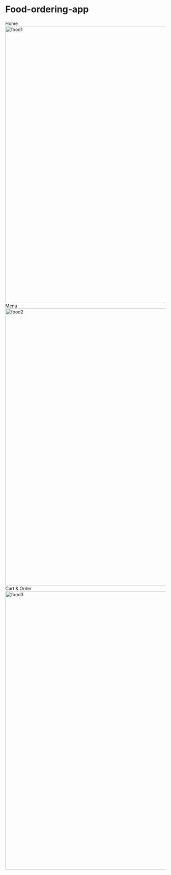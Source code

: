 # Food-ordering-app
Home
<img width="871" alt="food1" src="https://github.com/Vedanthvk07/Food-ordering-app/assets/97136779/84b62a52-ffff-4a2c-873a-16b0cc2a9893">
Menu
<img width="872" alt="food2" src="https://github.com/Vedanthvk07/Food-ordering-app/assets/97136779/15a6149f-bcea-4fa2-bcab-6c9511330bc3">
Cart & Order
<img width="876" alt="food3" src="https://github.com/Vedanthvk07/Food-ordering-app/assets/97136779/ac43d368-5a00-4d9c-8ebe-0f31fc3cd72b">


